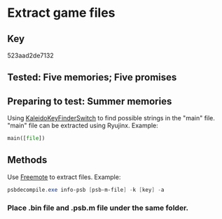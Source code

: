 # Extract game files
## Key
523aad2de7132
## Tested: Five memories; Five promises
## Preparing to test: Summer memories
Using [KaleidoKeyFinderSwitch](https://github.com/Manicsteiner/KaleidoKeyFinderSwitch) to find possible strings in the "main" file.
"main" file can be extracted using Ryujinx.
Example:
```python
main([file])
```
## Methods
Use [Freemote](https://github.com/UlyssesWu/FreeMote) to extract files.
Example:
```powershell
psbdecompile.exe info-psb [psb-m-file] -k [key] -a
```
### Place .bin file and .psb.m file under the same folder.
